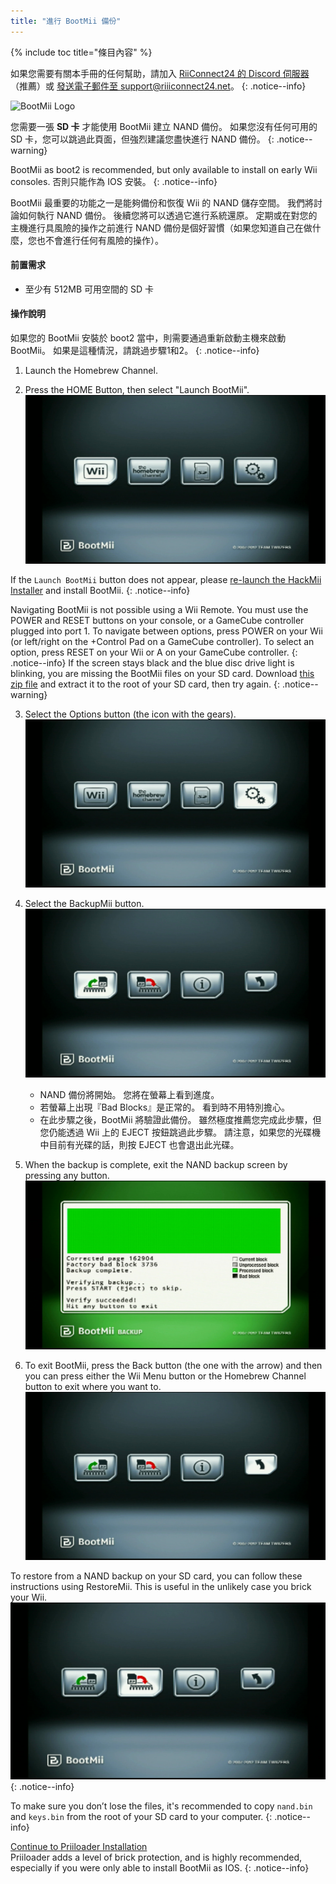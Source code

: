```yaml
---
title: "進行 BootMii 備份"
---
```


{% include toc title="條目內容" %}

如果您需要有關本手冊的任何幫助，請加入 [RiiConnect24 的 Discord 伺服器](https://discord.gg/rc24)（推薦）或 [發送電子郵件至 support@riiiconnect24.net](mailto:support@riiiconnect24.net)。
{: .notice--info}

![BootMii Logo](/images/bootmii.png)

您需要一張 **SD 卡** 才能使用 BootMii 建立 NAND 備份。 如果您沒有任何可用的 SD 卡，您可以跳過此頁面，但強烈建議您盡快進行 NAND 備份。
{: .notice--warning}

BootMii as boot2 is recommended, but only available to install on early Wii consoles. 否則只能作為 IOS 安裝。
{: .notice--info}

BootMii 最重要的功能之一是能夠備份和恢復 Wii 的 NAND 儲存空間。 我們將討論如何執行 NAND 備份。 後續您將可以透過它進行系統還原。 定期或在對您的主機進行具風險的操作之前進行 NAND 備份是個好習慣（如果您知道自己在做什麼，您也不會進行任何有風險的操作）。

#### 前置需求

- 至少有 512MB 可用空間的 SD 卡

#### 操作說明

如果您的 BootMii 安裝於 boot2 當中，則需要通過重新啟動主機來啟動 BootMii。 如果是這種情況，請跳過步驟1和2。
{: .notice--info}

1. Launch the Homebrew Channel.

2. Press the HOME Button, then select "Launch BootMii". ![BootMii_Main](/images/BootMii/BootMii_Main.png)

If the `Launch BootMii` button does not appear, please [re-launch the HackMii Installer](hackmii) and install BootMii.
{: .notice--info}

Navigating BootMii is not possible using a Wii Remote. You must use the POWER and RESET buttons on your console, or a GameCube controller plugged into port 1. To navigate between options, press POWER on your Wii (or left/right on the +Control Pad on a GameCube controller). To select an option, press RESET on your Wii or A on your GameCube controller. {: .notice--info} If the screen stays black and the blue disc drive light is blinking, you are missing the BootMii files on your SD card. Download [this zip file](https://static.hackmii.com/bootmii_sd_files.zip) and extract it to the root of your SD card, then try again.
{: .notice--warning}

3. Select the Options button (the icon with the gears). ![BootMii_Gears_Icon](/images/BootMii/BootMii_Gears_Icon.png)

4. Select the BackupMii button. ![BootMii_Green_Arrow](/images/BootMii/BootMii_Green_Arrow.png)

   - NAND 備份將開始。 您將在螢幕上看到進度。
   - 若螢幕上出現『Bad Blocks』是正常的。 看到時不用特別擔心。
   - 在此步驟之後，BootMii 將驗證此備份。 雖然極度推薦您完成此步驟，但您仍能透過 Wii 上的 EJECT 按鈕跳過此步驟。 請注意，如果您的光碟機中目前有光碟的話，則按 EJECT 也會退出此光碟。

5. When the backup is complete, exit the NAND backup screen by pressing any button. ![BootMii_NAND_Backup](/images/BootMii/BootMii_NAND_Backup.png)

6. To exit BootMii, press the Back button (the one with the arrow) and then you can press either the Wii Menu button or the Homebrew Channel button to exit where you want to. ![BootMii_Return_Arrow](/images/BootMii/BootMii_Return_Arrow.png)

To restore from a NAND backup on your SD card, you can follow these instructions using RestoreMii. This is useful in the unlikely case you brick your Wii. ![BootMii_Red_Arrow](/images/BootMii/BootMii_Red_Arrow.png)
{: .notice--info}

To make sure you don’t lose the files, it's recommended to copy `nand.bin` and `keys.bin` from the root of your SD card to your computer.
{: .notice--info}

[Continue to Priiloader Installation](priiloader)<br> Priiloader adds a level of brick protection, and is highly recommended, especially if you were only able to install BootMii as IOS.
{: .notice--info}
